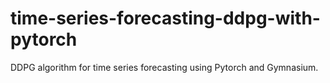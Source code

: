 # time-series-forecasting-ddpg-with-pytorch

DDPG algorithm for time series forecasting using Pytorch and Gymnasium.

